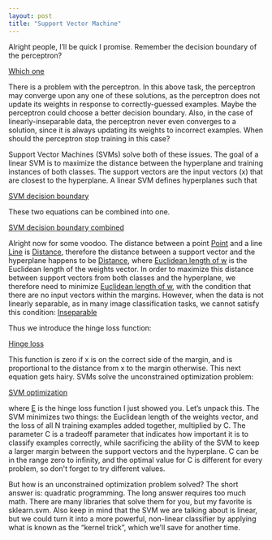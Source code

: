 ```yaml
---
layout: post
title: "Support Vector Machine"
---
```


Alright people, I’ll be quick I promise.  Remember the decision boundary of the perceptron?  

[Which one](/images/hyperplane_3.png)

There is a problem with the perceptron.  In this above task, the perceptron may converge upon any one of these solutions, as the perceptron does not update its weights in response to correctly-guessed examples.  Maybe the perceptron could choose a better decision boundary.  Also, in the case of linearly-inseparable data, the perceptron never even converges to a solution, since it is always updating its weights to incorrect examples.  When should the perceptron stop training in this case?

Support Vector Machines (SVMs) solve both of these issues.  The goal of a linear SVM is to maximize the distance between the hyperplane and training instances of both classes.  The support vectors are the input vectors (x) that are closest to the hyperplane. A linear SVM defines hyperplanes such that

[SVM decision boundary](/images/svmdecision.png)

These two equations can be combined into one.

[SVM decision boundary combined](/images/svmdecisioncombined.png)

Alright now for some voodoo.  The distance between a point [Point](/images/point.png) and a line [Line](/images/line.png) is [Distance](/images/distance.png), therefore the distance between a support vector and the hyperplane happens to be [Distance](/images/dist_hyperplane.png), where [Euclidean length of w](/images/euclid_w.png) is the Euclidean length of the weights vector.  In order to maximize this distance between support vectors from both classes and the hyperplane, we therefore need to minimize [Euclidean length of w](/images/euclid_w.png), with the condition that there are no input vectors within the margins. However, when the data is not linearly separable, as in many image classification tasks, we cannot satisfy this condition: 
[Inseparable](/images/svm_incep.png)

Thus we introduce the hinge loss function: 

[Hinge loss](/images/hinge.png)

This function is zero if x is on the correct side of the margin, and is proportional to the distance from x to the margin otherwise.  This next equation gets hairy.  SVMs solve the unconstrained optimization problem: 

[SVM optimization](/images/opt.png)

where [E](/images/e.png) is the hinge loss function I just showed you.  Let’s unpack this.  The SVM minimizes two things: the Euclidean length of the weights vector, and the loss of all N training examples added together, multiplied by C.  The parameter C is a tradeoff parameter that indicates how important it is to classify examples correctly, while sacrificing the ability of the SVM to keep a larger margin between the support vectors and the hyperplane. C can be in the range zero to infinity, and the optimal value for C is different for every problem, so don't forget to try different values. 

But how is an unconstrained optimization problem solved?  The short answer is: quadratic programming.  The long answer requires too much math.  There are many libraries that solve them for you, but my favorite is sklearn.svm.  Also keep in mind that the SVM we are talking about is linear, but we could turn it into a more powerful, non-linear classifier by applying what is known as the “kernel trick”, which we’ll save for another time.
